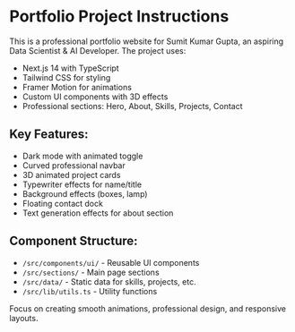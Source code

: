 <!-- Use this file to provide workspace-specific custom instructions to Copilot. For more details, visit https://code.visualstudio.com/docs/copilot/copilot-customization#_use-a-githubcopilotinstructionsmd-file -->

# Portfolio Project Instructions

This is a professional portfolio website for Sumit Kumar Gupta, an aspiring Data Scientist & AI Developer. The project uses:

- Next.js 14 with TypeScript
- Tailwind CSS for styling
- Framer Motion for animations
- Custom UI components with 3D effects
- Professional sections: Hero, About, Skills, Projects, Contact

## Key Features:
- Dark mode with animated toggle
- Curved professional navbar
- 3D animated project cards
- Typewriter effects for name/title
- Background effects (boxes, lamp)
- Floating contact dock
- Text generation effects for about section

## Component Structure:
- `/src/components/ui/` - Reusable UI components
- `/src/sections/` - Main page sections
- `/src/data/` - Static data for skills, projects, etc.
- `/src/lib/utils.ts` - Utility functions

Focus on creating smooth animations, professional design, and responsive layouts.
